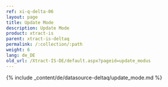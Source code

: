 ```yaml
---
ref: xi-q-delta-06
layout: page
title: Update Mode
description: Update Mode
product: xtract-is
parent: xtract-is-deltaq
permalink: /:collection/:path
weight: 6
lang: de_DE
old_url: /Xtract-IS-DE/default.aspx?pageid=update_modus
---
```

{% include _content/de/datasource-deltaq/update_mode.md %}
